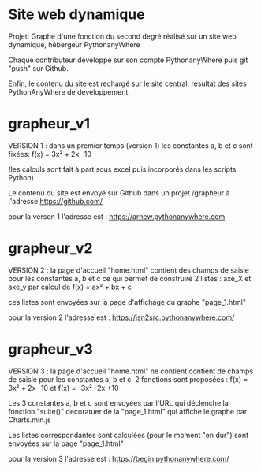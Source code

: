 # Site web dynamique


Projet: Graphe d'une fonction du second degré réalisé sur un site web dynamique, hébergeur PythonanyWhere

Chaque contributeur développe sur son compte PythonanyWhere puis git "push" sur Github.

Enfin, le contenu du site est rechargé sur le site central, résultat des sites PythonAnyWhere de developpement.


# grapheur_v1
VERSION 1 : dans un premier temps (version 1) les constantes a, b et c sont fixées: f(x) = 3x² + 2x -10

(les calculs sont fait à part sous excel puis incorporés dans les scripts Python)

Le contenu du site est envoyé sur Github dans un projet /grapheur à l'adresse https://github.com/

pour la verson 1 l'adresse est : https://arnew.pythonanywhere.com

# grapheur_v2
VERSION 2 : la page d'accueil "home.html" contient des champs de saisie pour les constantes a, b et c ce qui permet de construire 2 listes : axe_X et axe_y par calcul de f(x) = ax² + bx + c

ces listes sont envoyées sur la page d'affichage du graphe "page_1.html"

pour la version 2 l'adresse est : https://isn2src.pythonanywhere.com/

# grapheur_v3
VERSION 3 : la page d'accueil "home.html" ne contient contient de champs de saisie pour les constantes a, b et c.
2 fonctions sont proposées :
f(x) = 3x² + 2x -10    et    f(x) = -3x² -2x +10

Les 3 constantes a, b et c sont envoyées par l'URL qui déclenche la fonction "suite()"
decoratuer de la "page_1.html" qui affiche le graphe par Charts.min.js

Les listes correspondantes sont calculées (pour le moment "en dur") sont envoyées sur la page "page_1.html"

pour la version 3 l'adresse est : https://begin.pythonanywhere.com/
